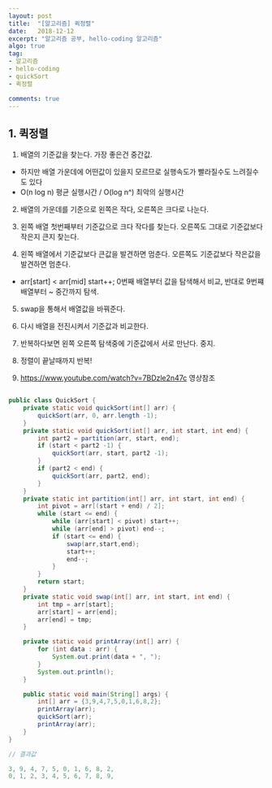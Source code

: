 ```yaml
---
layout: post
title:  "[알고리즘] 퀵정렬"
date:   2018-12-12
excerpt: "알고리즘 공부, hello-coding 알고리즘"
algo: true
tag:
- 알고리즘
- hello-coding
- quickSort
- 퀵정렬

comments: true
---
```


## 1. 퀵정렬

1) 배열의 기준값을 찾는다. 가장 좋은건 중간값.

* 하지만 배열 가운데에 어떤값이 있을지 모르므로 실행속도가 빨라질수도 느려질수도 있다
* O(n log n) 평균 실행시간 / O(log n^) 최악의 실행시간

2) 배열의 가운데를 기준으로 왼쪽은 작다, 오른쪽은 크다로 나눈다.

3) 왼쪽 배열 첫번째부터 기준값으로 크다 작다를 찾는다. 오른쪽도 그대로 기준값보다 작은지 큰지 찾는다.

4) 왼쪽 배열에서 기준값보다 큰값을 발견하면 멈춘다. 오른쪽도 기준값보다 작은값을 발견하면 멈춘다.

* arr[start] < arr[mid] start++; 0번째 배열부터 값을 탐색해서 비교, 반대로 9번쨰 배열부터 ~ 중간까지 탐색.

5) swap을 통해서 배열값을 바꿔준다.

6) 다시 배열을 전진시켜서 기준값과 비교한다.

7) 반복하다보면 왼쪽 오른쪽 탐색중에 기준값에서 서로 만난다. 중지.

8) 정렬이 끝날때까지 반복!

9) <https://www.youtube.com/watch?v=7BDzle2n47c> 영상참조

```java

public class QuickSort {
    private static void quickSort(int[] arr) {
        quickSort(arr, 0, arr.length -1);
    }
    private static void quickSort(int[] arr, int start, int end) {
        int part2 = partition(arr, start, end);
        if (start < part2 -1) {
            quickSort(arr, start, part2 -1);
        }
        if (part2 < end) {
            quickSort(arr, part2, end);
        }
    }
    private static int partition(int[] arr, int start, int end) {
        int pivot = arr[(start + end) / 2];
        while (start <= end) {
            while (arr[start] < pivot) start++;
            while (arr[end] > pivot) end--;
            if (start <= end) {
                swap(arr,start,end);
                start++;
                end--;
            }
        }
        return start;
    }
    private static void swap(int[] arr, int start, int end) {
        int tmp = arr[start];
        arr[start] = arr[end];
        arr[end] = tmp;
    }

    private static void printArray(int[] arr) {
        for (int data : arr) {
            System.out.print(data + ", ");
        }
        System.out.println();
    }

    public static void main(String[] args) {
        int[] arr = {3,9,4,7,5,0,1,6,8,2};
        printArray(arr);
        quickSort(arr);
        printArray(arr);
    }
}

// 결과값

3, 9, 4, 7, 5, 0, 1, 6, 8, 2, 
0, 1, 2, 3, 4, 5, 6, 7, 8, 9, 

```
